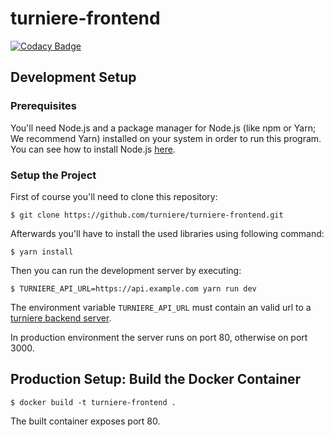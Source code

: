 # turniere-frontend

[![Codacy Badge](https://api.codacy.com/project/badge/Grade/300915a8466f4f059150b543e9a6d1b0)](https://app.codacy.com/app/JP1998/turniere-frontend?utm_source=github.com&utm_medium=referral&utm_content=turniere/turniere-frontend&utm_campaign=Badge_Grade_Dashboard)

## Development Setup
### Prerequisites

You'll need Node.js and a package manager for Node.js (like npm or Yarn; We recommend Yarn) installed on your system in order to run this program. You can see how to install Node.js [here](https://nodejs.org/en/).

### Setup the Project

First of course you'll need to clone this repository:

```
$ git clone https://github.com/turniere/turniere-frontend.git
```

Afterwards you'll have to install the used libraries using following command:

```
$ yarn install
```

Then you can run the development server by executing:
```
$ TURNIERE_API_URL=https://api.example.com yarn run dev
```
The environment variable `TURNIERE_API_URL` must contain an valid url to a [turniere backend server](https://github.com/turniere/turniere-backend).
 
In production environment the server runs on port 80, otherwise on port 3000.

## Production Setup: Build the Docker Container

```
$ docker build -t turniere-frontend .
```

The built container exposes port 80.
